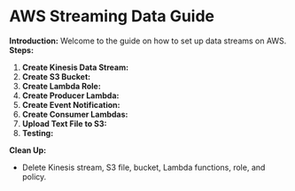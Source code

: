 # AWS Streaming Data Guide

**Introduction:**
Welcome to the guide on how to set up data streams on AWS. 
**Steps:**

1. **Create Kinesis Data Stream:**
2. **Create S3 Bucket:**
3. **Create Lambda Role:**
4. **Create Producer Lambda:**
5. **Create Event Notification:**
6. **Create Consumer Lambdas:**
7. **Upload Text File to S3:**
8. **Testing:**

**Clean Up:**
   - Delete Kinesis stream, S3 file, bucket, Lambda functions, role, and policy.

